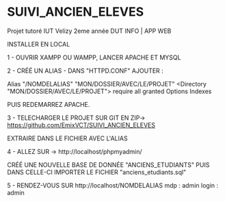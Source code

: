 # SUIVI_ANCIEN_ELEVES
Projet tutoré IUT Velizy 2eme année DUT INFO | APP WEB

INSTALLER EN LOCAL

1 - OUVRIR XAMPP OU WAMPP, LANCER APACHE ET MYSQL

2 - CRÉÉ UN ALIAS - 
DANS "HTTPD.CONF" AJOUTER : 

Alias "/NOMDELALIAS" "MON/DOSSIER/AVEC/LE/PROJET"
<Directory "MON/DOSSIER/AVEC/LE/PROJET">
	require all granted
	Options Indexes
</Directory>

PUIS REDEMARREZ APACHE.

3 - TELECHARGER LE PROJET SUR GIT EN ZIP-> https://github.com/EmixVCT/SUIVI_ANCIEN_ELEVES

EXTRAIRE DANS LE FICHIER AVEC L'ALIAS

4 - ALLEZ SUR -> http://localhost/phpmyadmin/

CRÉÉ UNE NOUVELLE BASE DE DONNÉE "ANCIENS_ETUDIANTS" 
PUIS DANS CELLE-CI IMPORTER LE FICHIER "anciens_etudiants.sql"

5 - RENDEZ-VOUS SUR http://localhost/NOMDELALIAS
	mdp : admin
	login : admin

